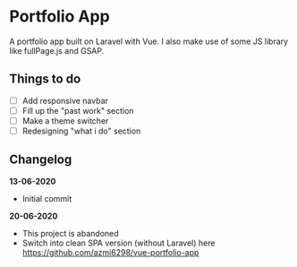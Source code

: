 # Portfolio App

A portfolio app built on Laravel with Vue. I also make use of some JS library like fullPage.js and GSAP.

## Things to do
- [ ] Add responsive navbar
- [ ] Fill up the "past work" section
- [ ] Make a theme switcher
- [ ] Redesigning "what i do" section

## Changelog

**13-06-2020**
* Initial commit

**20-06-2020**
* This project is abandoned
* Switch into clean SPA version (without Laravel) here https://github.com/azmi6298/vue-portfolio-app


